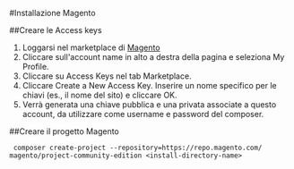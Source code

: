 #Installazione Magento

##Creare le Access keys

1. Loggarsi nel marketplace di [Magento](https://marketplace.magento.com)
2. Cliccare sull'account name in alto a destra della pagina e seleziona My Profile.
3. Cliccare su Access Keys nel tab Marketplace.
4. Cliccare Create a New Access Key. Inserire un nome specifico per le chiavi (es., il nome del sito) e cliccare OK.
5. Verrà generata una chiave pubblica e una privata associate a questo account, da utilizzare come username e password del composer.


##Creare il progetto Magento

```
 composer create-project --repository=https://repo.magento.com/ magento/project-community-edition <install-directory-name>
```
